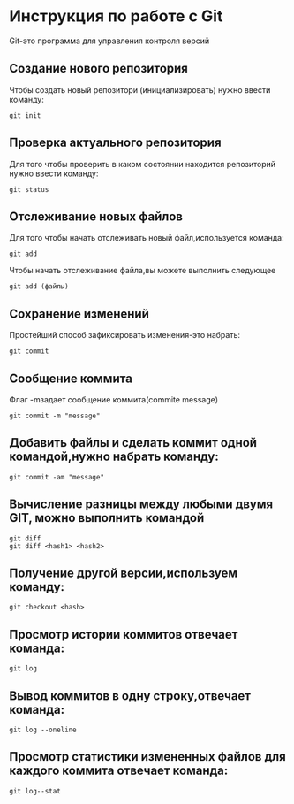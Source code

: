 # Инструкция по работе с Git

Git-это программа для управления контроля версий

## Создание нового репозитория

Чтобы создать новый репозитори (инициализировать) нужно ввести команду:

    git init    

## Проверка актуального репозитория

Для того чтобы проверить в каком состоянии находится репозиторий нужно ввести команду:

    git status

## Отслеживание новых файлов

Для того чтобы начать отслеживать новый файл,используется команда:

    git add

Чтобы начать отслеживание файла,вы можете выполнить следующее

    git add (файлы)

## Сохранение изменений

Простейший способ зафиксировать изменения-это набрать:

    git commit

## Сообщение коммита
Флаг -mзадает сообщение коммита(commite message)

    git commit -m "message"

## Добавить файлы и сделать коммит одной командой,нужно набрать команду:

    git commit -am "message"


 ## Вычисление разницы между любыми двумя GIT, можно выполнить командой

    git diff
    git diff <hash1> <hash2>


## Получение другой версии,используем команду:

    git checkout <hash>


## Просмотр истории коммитов отвечает команда:

    git log


## Вывод коммитов в одну строку,отвечает команда:

    git log --oneline


## Просмотр статистики измененных файлов для каждого коммита отвечает команда:

    git log--stat
